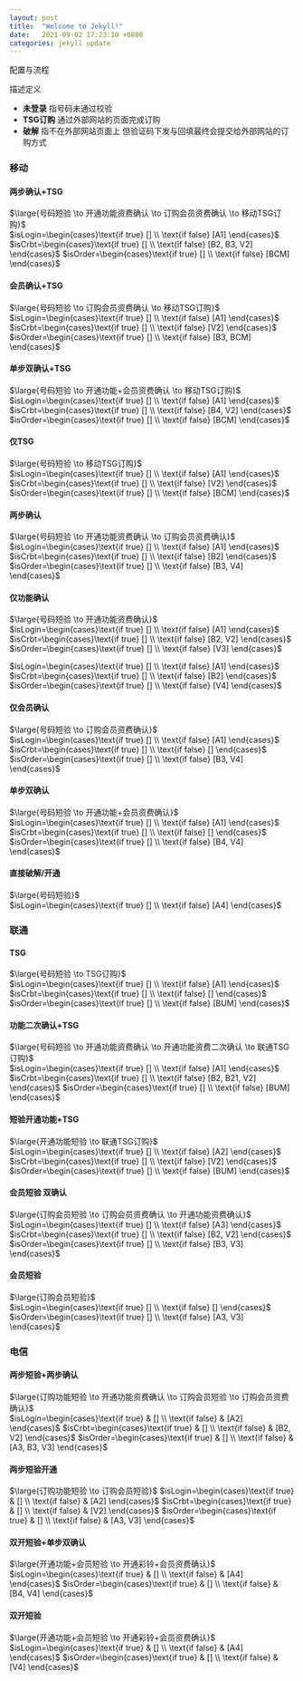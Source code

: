 ```yaml
---
layout: post
title:  "Welcome to Jekyll!"
date:   2021-09-02 17:23:10 +0800
categories: jekyll update
---
```


配置与流程

描述定义    
* **未登录** 指号码未通过校验
* **TSG订购** 通过外部网站的页面完成订购
* **破解** 指不在外部网站页面上 但验证码下发与回填最终会提交给外部网站的订购方式

### 移动

#### 两步确认+TSG

$\large{号码短验 \to 开通功能资费确认 \to 订购会员资费确认 \to 移动TSG订购}$    
$isLogin=\begin{cases}\text{if true} [] \\ \text{if false} [A1] \end{cases}$
$isCrbt=\begin{cases}\text{if true} [] \\ \text{if false} [B2, B3, V2] \end{cases}$
$isOrder=\begin{cases}\text{if true} [] \\ \text{if false} [BCM] \end{cases}$

#### 会员确认+TSG
$\large{号码短验 \to 订购会员资费确认 \to 移动TSG订购}$    
$isLogin=\begin{cases}\text{if true} [] \\ \text{if false} [A1] \end{cases}$
$isCrbt=\begin{cases}\text{if true} [] \\ \text{if false} [V2] \end{cases}$
$isOrder=\begin{cases}\text{if true} [] \\ \text{if false} [B3, BCM] \end{cases}$

#### 单步双确认+TSG
$\large{号码短验 \to 开通功能+会员资费确认 \to 移动TSG订购}$    
$isLogin=\begin{cases}\text{if true} [] \\ \text{if false} [A1] \end{cases}$
$isCrbt=\begin{cases}\text{if true} [] \\ \text{if false} [B4, V2] \end{cases}$
$isOrder=\begin{cases}\text{if true} [] \\ \text{if false} [BCM] \end{cases}$

#### 仅TSG
$\large{号码短验 \to 移动TSG订购}$    
$isLogin=\begin{cases}\text{if true} [] \\ \text{if false} [A1] \end{cases}$
$isCrbt=\begin{cases}\text{if true} [] \\ \text{if false} [V2] \end{cases}$
$isOrder=\begin{cases}\text{if true} [] \\ \text{if false} [BCM] \end{cases}$

#### 两步确认
$\large{号码短验 \to 开通功能资费确认 \to 订购会员资费确认}$    
$isLogin=\begin{cases}\text{if true} [] \\ \text{if false} [A1] \end{cases}$
$isCrbt=\begin{cases}\text{if true} [] \\ \text{if false} [B2] \end{cases}$
$isOrder=\begin{cases}\text{if true} [] \\ \text{if false} [B3, V4] \end{cases}$

#### 仅功能确认
$\large{号码短验 \to 开通功能资费确认}$    
$isLogin=\begin{cases}\text{if true} [] \\ \text{if false} [A1] \end{cases}$
$isCrbt=\begin{cases}\text{if true} [] \\ \text{if false} [B2, V2] \end{cases}$
$isOrder=\begin{cases}\text{if true} [] \\ \text{if false} [V3] \end{cases}$

$isLogin=\begin{cases}\text{if true} [] \\ \text{if false} [A1] \end{cases}$
$isCrbt=\begin{cases}\text{if true} [] \\ \text{if false} [B2] \end{cases}$
$isOrder=\begin{cases}\text{if true} [] \\ \text{if false} [V4] \end{cases}$

#### 仅会员确认
$\large{号码短验 \to 订购会员资费确认}$    
$isLogin=\begin{cases}\text{if true} [] \\ \text{if false} [A1] \end{cases}$
$isCrbt=\begin{cases}\text{if true} [] \\ \text{if false} [] \end{cases}$
$isOrder=\begin{cases}\text{if true} [] \\ \text{if false} [B3, V4] \end{cases}$

#### 单步双确认
$\large{号码短验 \to 开通功能+会员资费确认}$    
$isLogin=\begin{cases}\text{if true} [] \\ \text{if false} [A1] \end{cases}$
$isCrbt=\begin{cases}\text{if true} [] \\ \text{if false} [] \end{cases}$
$isOrder=\begin{cases}\text{if true} [] \\ \text{if false} [B4, V4] \end{cases}$

#### 直接破解/开通
$\large{号码短验}$    
$isLogin=\begin{cases}\text{if true} [] \\ \text{if false} [A4] \end{cases}$

### 联通
#### TSG
$\large{号码短验 \to TSG订购}$    
$isLogin=\begin{cases}\text{if true} [] \\ \text{if false} [A1] \end{cases}$
$isCrbt=\begin{cases}\text{if true} [] \\ \text{if false} [] \end{cases}$
$isOrder=\begin{cases}\text{if true} [] \\ \text{if false} [BUM] \end{cases}$

#### 功能二次确认+TSG
$\large{号码短验 \to 开通功能资费确认 \to 开通功能资费二次确认 \to 联通TSG订购}$    
$isLogin=\begin{cases}\text{if true} [] \\ \text{if false} [A1] \end{cases}$
$isCrbt=\begin{cases}\text{if true} [] \\ \text{if false} [B2, B21, V2] \end{cases}$
$isOrder=\begin{cases}\text{if true} [] \\ \text{if false} [BUM] \end{cases}$

#### 短验开通功能+TSG
$\large{开通功能短验 \to 联通TSG订购}$    
$isLogin=\begin{cases}\text{if true} [] \\ \text{if false} [A2] \end{cases}$
$isCrbt=\begin{cases}\text{if true} [] \\ \text{if false} [V2] \end{cases}$
$isOrder=\begin{cases}\text{if true} [] \\ \text{if false} [BUM] \end{cases}$

#### 会员短验 双确认
$\large{订购会员短验 \to 订购会员资费确认 \to 开通功能资费确认}$    
$isLogin=\begin{cases}\text{if true} [] \\ \text{if false} [A3] \end{cases}$
$isCrbt=\begin{cases}\text{if true} [] \\ \text{if false} [B2, V2] \end{cases}$
$isOrder=\begin{cases}\text{if true} [] \\ \text{if false} [B3, V3] \end{cases}$

#### 会员短验
$\large{订购会员短验}$    
$isLogin=\begin{cases}\text{if true} [] \\ \text{if false} [] \end{cases}$
$isOrder=\begin{cases}\text{if true} [] \\ \text{if false} [A3, V3] \end{cases}$

### 电信
#### 两步短验+两步确认
$\large{订购功能短验 \to 开通功能资费确认 \to 订购会员短验 \to 订购会员资费确认}$    
$isLogin=\begin{cases}\text{if true} & [] \\ \text{if false} & [A2] \end{cases}$
$isCrbt=\begin{cases}\text{if true} & [] \\ \text{if false} & [B2, V2] \end{cases}$
$isOrder=\begin{cases}\text{if true} & [] \\ \text{if false} & [A3, B3, V3] \end{cases}$

#### 两步短验开通
$\large{订购功能短验 \to 订购会员短验}$
$isLogin=\begin{cases}\text{if true} & [] \\ \text{if false} & [A2] \end{cases}$
$isCrbt=\begin{cases}\text{if true} & [] \\ \text{if false} & [V2] \end{cases}$
$isOrder=\begin{cases}\text{if true} & [] \\ \text{if false} & [A3, V3] \end{cases}$

#### 双开短验+单步双确认
$\large{开通功能+会员短验 \to 开通彩铃+会员资费确认}$
$isLogin=\begin{cases}\text{if true} & [] \\ \text{if false} & [A4] \end{cases}$
$isOrder=\begin{cases}\text{if true} & [] \\ \text{if false} & [B4, V4] \end{cases}$

#### 双开短验
$\large{开通功能+会员短验 \to 开通彩铃+会员资费确认}$
$isLogin=\begin{cases}\text{if true} & [] \\ \text{if false} & [A4] \end{cases}$
$isOrder=\begin{cases}\text{if true} & [] \\ \text{if false} & [V4] \end{cases}$